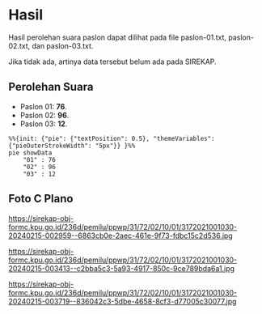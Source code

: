 # Hasil

Hasil perolehan suara paslon dapat dilihat pada file paslon-01.txt, paslon-02.txt, dan paslon-03.txt.

Jika tidak ada, artinya data tersebut belum ada pada SIREKAP.

## Perolehan Suara

 * Paslon 01: **76**.
 * Paslon 02: **96**.
 * Paslon 03: **12**.

```mermaid
%%{init: {"pie": {"textPosition": 0.5}, "themeVariables": {"pieOuterStrokeWidth": "5px"}} }%%
pie showData
    "01" : 76
    "02" : 96
    "03" : 12
```
## Foto C Plano

https://sirekap-obj-formc.kpu.go.id/236d/pemilu/ppwp/31/72/02/10/01/3172021001030-20240215-002959--6863cb0e-2aec-461e-9f73-fdbc15c2d536.jpg

https://sirekap-obj-formc.kpu.go.id/236d/pemilu/ppwp/31/72/02/10/01/3172021001030-20240215-003413--c2bba5c3-5a93-4917-850c-9ce789bda6a1.jpg

https://sirekap-obj-formc.kpu.go.id/236d/pemilu/ppwp/31/72/02/10/01/3172021001030-20240215-003719--836042c3-5dbe-4658-8cf3-d77005c30077.jpg
